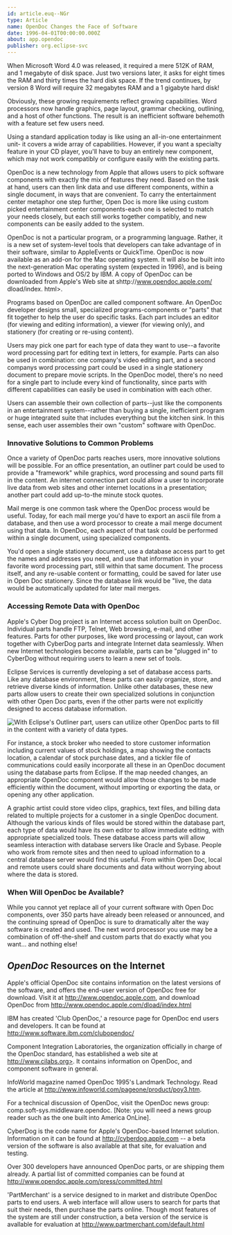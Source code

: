 ```yaml
---
id: article.euq--NGr
type: Article
name: OpenDoc Changes the Face of Software
date: 1996-04-01T00:00:00.000Z
about: app.opendoc
publisher: org.eclipse-svc
---
```


When Microsoft Word 4.0 was released, it required a mere 512K of RAM, and 1 megabyte of disk space. Just two versions later, it asks for eight times the RAM and thirty times the hard disk space. If the trend continues, by version 8 Word will require 32 megabytes RAM and a 1 gigabyte hard disk!

Obviously, these growing requirements reflect growing capabilities. Word processors now handle graphics, page layout, grammar checking, outlining, and a host of other functions. The result is an inefficient software behemoth with a feature set few users need.

Using a standard application today is like using an all-in-one entertainment unit- it covers a wide array of capabilities. However, if you want a specialty feature in your CD player, you'll have to buy an entirely new component, which may not work compatibly or configure easily with the existing parts.

OpenDoc is a new technology from Apple that allows users to pick software components with exactly the mix of features they need. Based on the task at hand, users can then link data and use different components, within a single document, in ways that are convenient. To carry the entertainment center metaphor one step further, Open Doc is more like using custom picked entertainment center components-each one is selected to match your needs closely, but each still works together compatibly, and new components can be easily added to the system.

OpenDoc is not a particular program, or a programming language. Rather, it is a new set of system-level tools that developers can take advantage of in their software, similar to AppleEvents or QuickTime. OpenDoc is now available as an add-on for the Mac operating system. It will also be built into the next-generation Mac operating system (expected in 1996), and is being ported to Windows and OS/2 by IBM. A copy of OpenDoc can be downloaded from Apple's Web site at shttp://www.opendoc.apple.com/ dload/index. html>.

Programs based on OpenDoc are called component software. An OpenDoc developer designs small, specialized programs-components or "parts" that fit together to help the user do specific tasks. Each part includes an editor (for viewing and editing information), a viewer (for viewing only), and stationery (for creating or re-using content).

Users may pick one part for each type of data they want to use--a favorite word processing part for editing text in letters, for example. Parts can also be used in combination: one company's video editing part, and a second companys word processing part could be used in a single stationery document to prepare movie scripts. In the OpenDoc model, there's no need for a single part to include every kind of functionality, since parts with different capabilities can easily be used in combination with each other.

Users can assemble their own collection of parts--just like the components in an entertainment system--rather than buying a single, inefficient program or huge integrated suite that includes everything but the kitchen sink. In this sense, each user assembles their own "custom" software with OpenDoc.

### Innovative Solutions to Common Problems 

Once a variety of OpenDoc parts reaches users, more innovative solutions will be possible. For an office presentation, an outliner part could be used to provide a "framework" while graphics, word processing and sound parts fill in the content. An internet connection part could allow a user to incorporate live data from web sites and other internet locations in a presentation; another part could add up-to-the minute stock quotes.

Mail merge is one common task where the OpenDoc process would be useful. Today, for each mail merge you'd have to export an ascii file from a database, and then use a word processor to create a mail merge document using that data. In OpenDoc, each aspect of that task could be performed within a single document, using specialized components.

You'd open a single stationery document, use a database access part to get the names and addresses you need, and use that information in your favorite word processing part, still within that same document. The process itself, and any re-usable content or formatting, could be saved for later use in Open Doc stationery. Since the database link would be "live, the data would be automatically updated for later mail merges.

### Accessing Remote Data with OpenDoc

Apple's Cyber Dog project is an Internet access solution built on OpenDoc. Individual parts handle FTP, Telnet, Web browsing, e-mail, and other features. Parts for other purposes, like word processing or layout, can work together with CyberDog parts and integrate Internet data seamlessly. When new Internet technologies become available, parts can be "plugged in" to CyberDog without requiring users to learn a new set of tools.

Eclipse Services is currently developing a set of database access parts. Like any database environment, these parts can easily organize, store, and retrieve diverse kinds of information. Unlike other databases, these new parts allow users to create their own specialized solutions in conjunction with other Open Doc parts, even if the other parts were not explicitly designed to access database information.

![](media://reprints/opendoc-figure-1.png "With Eclipse's Outliner part, users can utilize other OpenDoc parts to fill in the content with a variety of data types.")

For instance, a stock broker who needed to store customer information including current values of stock holdings, a map showing the contacts location, a calendar of stock purchase dates, and a tickler file of communications could easily incorporate all these in an OpenDoc document using the database parts from Eclipse. If the map needed changes, an appropriate OpenDoc component would allow those changes to be made efficiently within the document, without importing or exporting the data, or opening any other application.

A graphic artist could store video clips, graphics, text files, and billing data related to multiple projects for a customer in a single OpenDoc document. Although the various kinds of files would be stored within the database part, each type of data would have its own editor to allow immediate editing, with appropriate specialized tools. These database access parts will allow seamless interaction with database servers like Oracle and Sybase. People who work from remote sites and then need to upload information to a central database server would find this useful. From within Open Doc, local and remote users could share documents and data without worrying about where the data is stored.

### When Will OpenDoc be Available?

While you cannot yet replace all of your current software with Open Doc components, over 350 parts have already been released or announced, and the continuing spread of OpenDoc is sure to dramatically alter the way software is created and used. The next word processor you use may be a combination of off-the-shelf and custom parts that do exactly what you want... and nothing else!

## *OpenDoc* Resources on the Internet

Apple's official OpenDoc site contains information on the latest versions of the software, and offers the end-user version of OpenDoc free for download. Visit it at http://www.opendoc.apple.com, and download OpenDoc from http://www.opendoc.apple.com/dload/index.html

IBM has created 'Club OpenDoc,' a resource page for OpenDoc end users and developers. It can be found at http://www.software.ibm.com/clubopendoc/

Component Integration Laboratories, the organization officially in charge of the OpenDoc standard, has established a web site at http://www.cilabs.org>. It contains information on OpenDoc, and component software in general.

InfoWorld magazine named OpenDoc 1995's Landmark Technology. Read the article at http://www.infoworld.com/pageone/product/poy3.htm.

For a technical discussion of OpenDoc, visit the OpenDoc news group: comp.soft-sys.middleware.opendoc. [Note: you will need a news group reader such as the one built into America OnLine].

CyberDog is the code name for Apple's OpenDoc-based Internet solution. Information on it can be found at http://cyberdog.apple.com -- a beta version of the software is also available at that site, for evaluation and testing.

Over 300 developers have announced OpenDoc parts, or are shipping them already. A partial list of committed companies can be found at http://www.opendoc.apple.com/press/committed.html

'PartMerchant' is a service designed to in market and distribute OpenDoc parts to end users. A web interface will allow users to search for parts that suit their needs, then purchase the parts online. Though most features of the system are still under construction, a beta version of the service is avallable for evaluation at http://www.partmerchant.com/default.html
